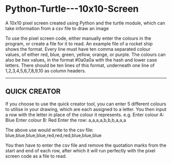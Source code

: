 # Python-Turtle---10x10-Screen
A 10x10 pixel screen created using Python and the turtle module, which can take information from a csv file to draw an image

To use the pixel screen code, either manually enter the colours in the program, or create a file for it to read.
An example file of a rocket ship shows the format. 
Every line must have ten comma separated colour values, of either red, blue, green, yellow, orange, or purple. 
The colours can also be hex values, in the format #0a0a0a with the hash and lower case letters. 
There should be ten lines of this format, underneath one line of 1,2,3,4,5,6,7,8,9,10 as column headers.

------------------------------
QUICK CREATOR
------------------------------
If you choose to use the quick creator tool, you can enter 5 different colours to utilise in your drawing, which are each assigned to a letter. You then input a row with the letter in place of the colour it represents.
e.g.
Enter colour A: Blue
Enter colour B: Red
Enter the row: a,a,a,a,b,b,b,a,a,a

The above use would write to the csv file:
blue,blue,blue,blue,red,red,red,blue,blue,blue

You then have to enter the csv file and remove the quotation marks from the start and end of each row, after which it will run perfectly with the pixel screen code as a file to read.
